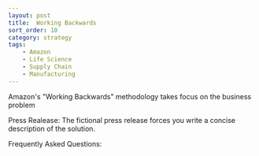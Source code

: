 ```yaml
---
layout: post
title:  Working Backwards
sort_order: 10
category: strategy
tags:
    - Amazon
    - Life Science
    - Supply Chain
    - Manufacturing
---
```

Amazon's "Working Backwards" methodology takes focus on the business problem 
<!--more-->

Press Realease:
The fictional press release forces you write a concise description of the solution.

Frequently Asked Questions:
